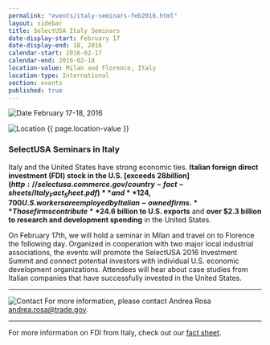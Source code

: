 ```yaml
---
permalink: "events/italy-seminars-feb2016.html"
layout: sidebar
title: SelectUSA Italy Seminars
date-display-start: February 17
date-display-end: 18, 2016
calendar-start: 2016-02-17
calendar-end: 2016-02-18
location-value: Milan and Florence, Italy
location-type: International
section: events
published: true
---
```



![Date](https://google.github.io/material-design-icons/action/svg/design/ic_event_24px.svg "Date") February 17-18, 2016

![Location](http://google.github.io/material-design-icons/social/svg/design/ic_location_city_24px.svg "Location") {{ page.location-value }}

### SelectUSA Seminars in Italy

Italy and the United States have strong economic ties. **Italian foreign direct investment (FDI) stock in the U.S. [exceeds $28 billion](http://selectusa.commerce.gov/country-fact-sheets/Italy_Fact_Sheet.pdf)** and **124,700 U.S. workers are employed by Italian-owned firms.** Those firms contribute **$24.6 billion to U.S. exports** and **over $2.3 billion to research and development spending** in the United States.

On February 17th, we will hold a seminar in Milan and travel on to Florence the following day. Organized in cooperation with two major local industrial associations, the events will promote the SelectUSA 2016 Investment Summit and connect potential investors with individual U.S. economic development organizations. Attendees will hear about case studies from Italian companies that have successfully invested in the United States.

---

![Contact](https://google.github.io/material-design-icons/action/svg/design/ic_question_answer_24px.svg "Contact") For more information, please contact Andrea Rosa [andrea.rosa@trade.gov](mailto:andrea.rosa@trade.gov?Subject=SelectUSA%20Italy%20Seminars%20Information).

---

For more information on FDI from Italy, check out our [fact sheet](http://selectusa.commerce.gov/country-fact-sheets/Italy_Fact_Sheet.pdf).
